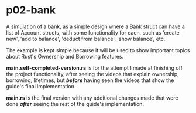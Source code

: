 # p02-bank

A simulation of a bank, as a simple design where a Bank struct can have a list of Account structs, with some functionality for each, such as 'create new', 'add to balance', 'deduct from balance', 'show balance', etc.

The example is kept simple because it will be used to show important topics about Rust's Ownership and Borrowing features.

**main.self-completed-version.rs** is for the attempt I made at finishing off the project functionality, after seeing the videos that explain ownership, borrowing, lifetimes, but **_before_** having seen the videos that show the guide's final implementation.

**main.rs** is the final version with any additional changes made that were done **_after_** seeing the rest of the guide's implementation.
